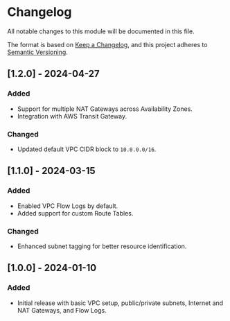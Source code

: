 # Changelog

All notable changes to this module will be documented in this file.

The format is based on [Keep a Changelog](https://keepachangelog.com/en/1.0.0/),
and this project adheres to [Semantic Versioning](https://semver.org/spec/v2.0.0.html).

## [1.2.0] - 2024-04-27
### Added
- Support for multiple NAT Gateways across Availability Zones.
- Integration with AWS Transit Gateway.

### Changed
- Updated default VPC CIDR block to `10.0.0.0/16`.

## [1.1.0] - 2024-03-15
### Added
- Enabled VPC Flow Logs by default.
- Added support for custom Route Tables.

### Changed
- Enhanced subnet tagging for better resource identification.

## [1.0.0] - 2024-01-10
### Added
- Initial release with basic VPC setup, public/private subnets, Internet and NAT Gateways, and Flow Logs.
